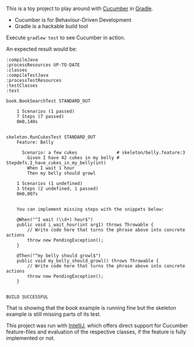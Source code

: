 This is a toy project to play around with [Cucumber](https://cucumber.io/) in [Gradle](http://gradle.org/). 

* Cucumber is for Behaviour-Driven Development
* Gradle is a hackable build tool

Execute `gradlew test` to see Cucumber in action.
 

An expected result would be:

```cucumber
:compileJava                                                    
:processResources UP-TO-DATE      
:classes                 
:compileTestJava                                                         
:processTestResources                 
:testClasses                 
:test                                                         
                                          
book.BookSearchTest STANDARD_OUT          
                                          
    1 Scenarios (1 passed)                
    7 Steps (7 passed)                    
    0m0,140s                              
                                          
                                          
skeleton.RunCukesTest STANDARD_OUT        
    Feature: Belly                        
                                                      
      Scenario: a few cukes               # skeleton/belly.feature:3
        Given I have 42 cukes in my belly # Stepdefs.I_have_cukes_in_my_belly(int)
        When I wait 1 hour                            
        Then my belly should growl                    
                                                      
    1 Scenarios (1 undefined)                         
    3 Steps (2 undefined, 1 passed)                   
    0m0,007s                                          
                                                      
                                                      
    You can implement missing steps with the snippets below:
                                                      
    @When("^I wait (\\d+) hour$")                     
    public void i_wait_hour(int arg1) throws Throwable {
        // Write code here that turns the phrase above into concrete actions
        throw new PendingException();                 
    }                                                 
                                                      
    @Then("^my belly should growl$")                  
    public void my_belly_should_growl() throws Throwable {
        // Write code here that turns the phrase above into concrete actions
        throw new PendingException();                 
    }                                                 
                                                      
                                                      
BUILD SUCCESSFUL
```
                   
That is showing that the book example is running fine but the skeleton example is still missing parts of its test.

This project was run with [IntelliJ](https://www.jetbrains.com/idea/), which offers direct support for Cucumber feature-files and evaluation of the respective classes, if the feature is fully implemented or not.

